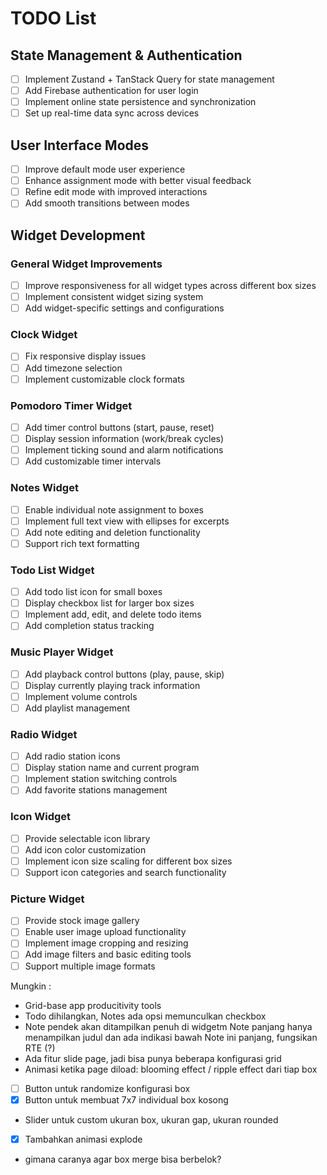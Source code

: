 # TODO List

## State Management & Authentication

- [ ] Implement Zustand + TanStack Query for state management
- [ ] Add Firebase authentication for user login
- [ ] Implement online state persistence and synchronization
- [ ] Set up real-time data sync across devices

## User Interface Modes

- [ ] Improve default mode user experience
- [ ] Enhance assignment mode with better visual feedback
- [ ] Refine edit mode with improved interactions
- [ ] Add smooth transitions between modes

## Widget Development

### General Widget Improvements

- [ ] Improve responsiveness for all widget types across different box sizes
- [ ] Implement consistent widget sizing system
- [ ] Add widget-specific settings and configurations

### Clock Widget

- [ ] Fix responsive display issues
- [ ] Add timezone selection
- [ ] Implement customizable clock formats

### Pomodoro Timer Widget

- [ ] Add timer control buttons (start, pause, reset)
- [ ] Display session information (work/break cycles)
- [ ] Implement ticking sound and alarm notifications
- [ ] Add customizable timer intervals

### Notes Widget

- [ ] Enable individual note assignment to boxes
- [ ] Implement full text view with ellipses for excerpts
- [ ] Add note editing and deletion functionality
- [ ] Support rich text formatting

### Todo List Widget

- [ ] Add todo list icon for small boxes
- [ ] Display checkbox list for larger box sizes
- [ ] Implement add, edit, and delete todo items
- [ ] Add completion status tracking

### Music Player Widget

- [ ] Add playback control buttons (play, pause, skip)
- [ ] Display currently playing track information
- [ ] Implement volume controls
- [ ] Add playlist management

### Radio Widget

- [ ] Add radio station icons
- [ ] Display station name and current program
- [ ] Implement station switching controls
- [ ] Add favorite stations management

### Icon Widget

- [ ] Provide selectable icon library
- [ ] Add icon color customization
- [ ] Implement icon size scaling for different box sizes
- [ ] Support icon categories and search functionality

### Picture Widget

- [ ] Provide stock image gallery
- [ ] Enable user image upload functionality
- [ ] Implement image cropping and resizing
- [ ] Add image filters and basic editing tools
- [ ] Support multiple image formats

Mungkin :

- Grid-base app producitivity tools
- Todo dihilangkan, Notes ada opsi memunculkan checkbox
- Note pendek akan ditampilkan penuh di widgetm Note panjang hanya menampilkan judul dan ada indikasi bawah Note ini panjang, fungsikan RTE (?)
- Ada fitur slide page, jadi bisa punya beberapa konfigurasi grid
- Animasi ketika page diload: blooming effect / ripple effect dari tiap box
- [ ] Button untuk randomize konfigurasi box
- [x] Button untuk membuat 7x7 individual box kosong
- Slider untuk custom ukuran box, ukuran gap, ukuran rounded
- [x] Tambahkan animasi explode
- gimana caranya agar box merge bisa berbelok?